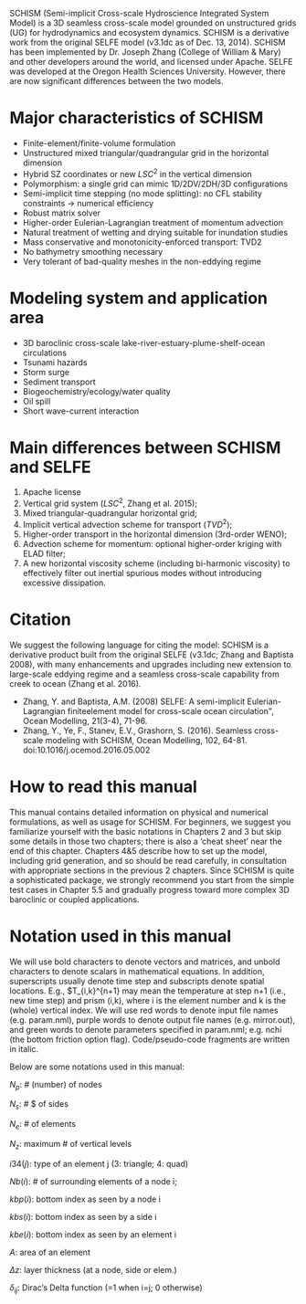 SCHISM (Semi-implicit Cross-scale Hydroscience Integrated System Model) is a 3D seamless cross-scale model grounded on unstructured grids (UG) for hydrodynamics and ecosystem dynamics. SCHISM is a derivative work from the original SELFE model (v3.1dc as of Dec. 13, 2014). SCHISM has been implemented by Dr. Joseph Zhang (College of William & Mary) and other developers around the world, and licensed under Apache. SELFE was developed at the Oregon Health Sciences University. However, there are now significant differences between the two models.

# Major characteristics of SCHISM
- Finite-element/finite-volume formulation
- Unstructured mixed triangular/quadrangular grid in the horizontal dimension
- Hybrid SZ coordinates or new $LSC^2$ in the vertical dimension
- Polymorphism: a single grid can mimic 1D/2DV/2DH/3D configurations
- Semi-implicit time stepping (no mode splitting): no CFL stability constraints → numerical efficiency
- Robust matrix solver
- Higher-order Eulerian-Lagrangian treatment of momentum advection
- Natural treatment of wetting and drying suitable for inundation studies
- Mass conservative and monotonicity-enforced transport: TVD2
- No bathymetry smoothing necessary
- Very tolerant of bad-quality meshes in the non-eddying regime

# Modeling system and application area
- 3D baroclinic cross-scale lake-river-estuary-plume-shelf-ocean circulations
- Tsunami hazards
- Storm surge
- Sediment transport
- Biogeochemistry/ecology/water quality
- Oil spill
- Short wave-current interaction

# Main differences between SCHISM and SELFE
1) Apache license
2) Vertical grid system ($LSC^2$, Zhang et al. 2015);
3) Mixed triangular-quadrangular horizontal grid;
4) Implicit vertical advection scheme for transport ($TVD^2$);
5) Higher-order transport in the horizontal dimension (3rd-order WENO);
6) Advection scheme for momentum: optional higher-order kriging with ELAD filter;
7) A new horizontal viscosity scheme (including bi-harmonic viscosity) to effectively filter out inertial spurious modes without introducing excessive dissipation.

# Citation
We suggest the following language for citing the model:
SCHISM is a derivative product built from the original SELFE (v3.1dc; Zhang and Baptista 2008), with many enhancements and upgrades including new extension to large-scale eddying regime and a seamless cross-scale capability from creek to ocean (Zhang et al. 2016).
- Zhang, Y. and Baptista, A.M. (2008) SELFE: A semi-implicit Eulerian-Lagrangian finiteelement model for cross-scale ocean circulation", Ocean Modelling, 21(3-4), 71-96.
- Zhang, Y., Ye, F., Stanev, E.V., Grashorn, S. (2016). Seamless cross-scale modeling with SCHISM, Ocean Modelling, 102, 64-81. doi:10.1016/j.ocemod.2016.05.002

# How to read this manual
This manual contains detailed information on physical and numerical formulations, as well as usage for SCHISM. For beginners, we suggest you familiarize yourself with the basic notations in Chapters 2 and 3 but skip some details in those two chapters; there is also a ‘cheat sheet’ near the end of this chapter. Chapters 4&5 describe how to set up the model, including grid generation, and so should be read carefully, in consultation with appropriate sections in the previous 2 chapters.
Since SCHISM is quite a sophisticated package, we strongly recommend you start from the simple test cases in Chapter 5.5 and gradually progress toward more complex 3D baroclinic or coupled applications.

# Notation used in this manual
We will use bold characters to denote vectors and matrices, and unbold characters to denote scalars in mathematical equations. In addition, superscripts usually denote time step and subscripts denote spatial locations. E.g., $T_{i,k}^{n+1} may mean the temperature at step n+1 (i.e., new time step) and prism (i,k), where i is the element number and k is the (whole) vertical index. We will use red words to denote input file names (e.g. param.nml), purple words to denote output file names (e.g. mirror.out), and green words to denote parameters specified in param.nml; e.g. nchi (the bottom friction option flag). Code/pseudo-code fragments are written in italic. 

Below are some notations used in this manual:

$N_p$: # (number) of nodes

$N_s$: # $ of sides

$N_e$: # of elements

$N_z$: maximum # of vertical levels

$i34(j)$: type of an element j (3: triangle; 4: quad)

$Nb(i)$: # of surrounding elements of a node i;

$kbp(i)$: bottom index as seen by a node i

$kbs(i)$: bottom index as seen by a side i

$kbe(i)$: bottom index as seen by an element i

$A$: area of an element

$\Delta z$: layer thickness (at a node, side or elem.)

$\delta_{ij}$: Dirac’s Delta function (=1 when i=j; 0 otherwise)